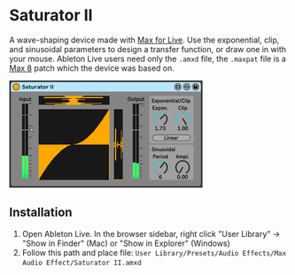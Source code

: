 # Saturator II

A wave-shaping device made with [Max for Live](https://www.ableton.com/en/live/max-for-live/). Use the exponential, clip, and sinusoidal parameters to design a transfer function, or draw one in with your mouse. Ableton Live users need only the `.amxd` file, the `.maxpat` file is a [Max 8](https://cycling74.com/products/max) patch which the device was based on.

![plot](./demo.png)

## Installation

1. Open Ableton Live. In the browser sidebar, right click "User Library" -> "Show in Finder" (Mac) or "Show in Explorer" (Windows)
2. Follow this path and place file: `User Library/Presets/Audio Effects/Max Audio Effect/Saturator II.amxd`
